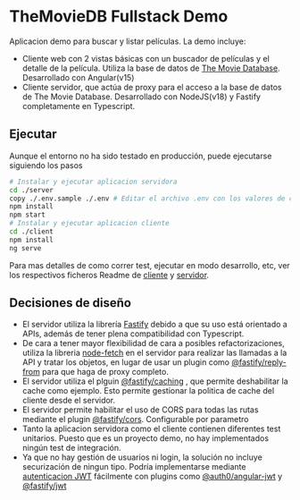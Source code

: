 # TheMovieDB Fullstack Demo

Aplicacion demo para buscar y listar películas. La demo incluye:

- Cliente web con 2 vistas básicas con un buscador de películas y el detalle de la película. Utiliza la base de datos de [The Movie Database](https://www.themoviedb.org/). Desarrollado con Angular(v15)
- Cliente servidor, que actúa de proxy para el acceso a la base de datos de The Movie Database. Desarrollado con NodeJS(v18) y Fastify completamente en Typescript.

## Ejecutar

Aunque el entorno no ha sido testado en producción, puede ejecutarse siguiendo los pasos

```bash
# Instalar y ejecutar aplicacion servidora
cd ./server
copy ./.env.sample ./.env # Editar el archivo .env con los valores de configuracion necesarios.
npm install
npm start
# Instalar y ejecutar aplicacion cliente
cd ./client
npm install
ng serve
```

Para mas detalles de como correr test, ejecutar en modo desarrollo, etc, ver los respectivos ficheros Readme de [cliente](https://github.com/adriandevme/themoviedb-fullstack-demo/blob/master/client/README.md) y [servidor](https://github.com/adriandevme/themoviedb-fullstack-demo/tree/develop/server).

## Decisiones de diseño

- El servidor utiliza la librería [Fastify](https://github.com/fastify/fastify) debido a que su uso está orientado a APIs, además de tener plena compatibilidad con Typescript.
- De cara a tener mayor flexibilidad de cara a posibles refactorizaciones, utiliza la libreria [node-fetch](https://github.com/node-fetch/node-fetch) en el servidor para realizar las llamadas a la API y tratar los objetos, en lugar de usar un plugin como [@fastify/reply-from](https://github.com/fastify/fastify-reply-from) para que haga de proxy completo.
- El servidor utiliza el plguin [@fastify/caching](https://github.com/fastify/fastify-caching) , que permite deshabilitar la cache como ejemplo. Esto permite gestionar la politica de cache del cliente desde el servidor.
- El servidor permite habilitar el uso de CORS para todas las rutas mediante el plugin [@fastify/cors](https://github.com/fastify/fastify-cors). Configurable por parametro
- Tanto la aplicacion servidora como el cliente contienen diferentes test unitarios. Puesto que es un proyecto demo, no hay implementados ningún test de integración.
- Ya que no hay gestión de usuarios ni login, la solución no incluye securización de ningun tipo. Podría implementarse mediante [autenticacion JWT](https://jwt.io/introduction) fácilmente con plugins como [@auth0/angular-jwt](https://www.npmjs.com/package/@auth0/angular-jwt) y [@fastify/jwt](https://github.com/fastify/fastify-jwt)
